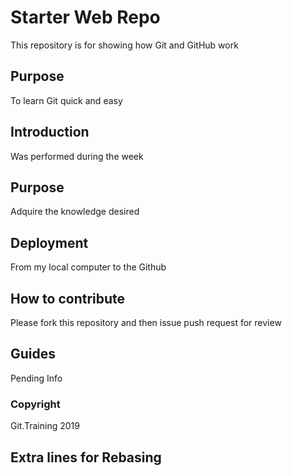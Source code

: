 # Starter Web Repo

This repository is for showing how Git and GitHub work

## Purpose

To learn Git quick and easy

## Introduction

Was performed during the week

## Purpose

Adquire the knowledge desired

## Deployment

From my local computer to the Github

## How to contribute

Please fork this repository and then issue push request for review

## Guides

Pending Info

### Copyright

Git.Training 2019

## Extra lines for Rebasing